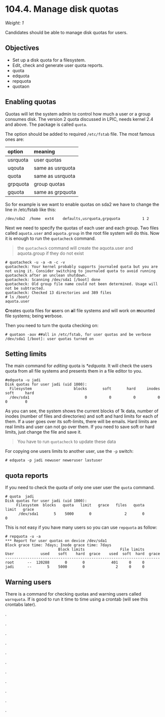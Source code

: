 # 104.4. Manage disk quotas

_Weight: 1_

Candidates should be able to manage disk quotas for users.

## Objectives <a id="objectives"></a>

* Set up a disk quota for a filesystem.
* Edit, check and generate user quota reports.
* quota
* edquota
* repquota
* quotaon

## Enabling quotas <a id="enabling-quotas"></a>

Quotas will let the system admin to control how much a user or a group consumes disk. The version 2 quota discussed in LPIC, needs kernel 2.4 and above. The package is called `quota`.

The option should be added to required `/etc/fstab` file. The most famous ones are:

| option | meaning |
| :--- | :--- |
| usrquota | user quotas |
| uqouta | same as usrquota |
| quota | same as usrquota |
| grpquota | group quotas |
| gquota | same as grpquota |

So for example is we want to enable quotas on sda2 we have to change the line in /etc/fstab like this:

```text
/dev/sda2  /home  ext4    defaults,usrquota,grpquota          1 2
```

Next we need to specify the quotas of each user and each group. Two files called `aquota.user` and `aquota.group` in the root file system will do this. Now it is enough to run the `quotacheck` command.

> the `quotacheck` command will create the aquota.user and aquota.group if they do not exist

```text
# quotacheck -u -a -m -c -v
quotacheck: Your kernel probably supports journaled quota but you are not using it. Consider switching to journaled quota to avoid running quotacheck after an unclean shutdown.
quotacheck: Scanning /dev/sda1 [/boot] done
quotacheck: Old group file name could not been determined. Usage will not be subtracted.
quotacheck: Checked 13 directories and 389 files
# ls /boot/
aquota.user
```

**C**reates quota files for **u**sers on **a**ll file systems and will work on **m**ounted file systems; being **v**erbose.

Then you need to turn the quota checking on:

```text
# quotaon -auv ##all in /etc/fstab, for user quotas and be verbose
/dev/sda1 [/boot]: user quotas turned on
```

## Setting limits <a id="setting-limits"></a>

The main command for _editing_ quota is _\*edquota_. It will check the users quota from all file systems and presents them in a file editor to you.

```text
#edquota -u jadi
Disk quotas for user jadi (uid 1000):
  Filesystem                   blocks       soft       hard     inodes     soft     hard
  /dev/sda1                         0          0          0          0        0        0
```

As you can see, the system shows the current blocks of 1k data, number of inodes \(number of files and directories\) and soft and hard limits for each of them. If a user goes over its soft-limits, there will be emails. Hard limits are real limits and user can not go over them. If you need to save soft or hard limits, just change the file and save it.

> You have to run `quotacheck` to update these data

For copying one users limits to another user, use the `-p` switch:

```text
# edquota -p jadi newuser neweruser lastuser
```

## quota reports <a id="quota-reports"></a>

If you need to check the quota of only one user user the `quota` command.

```text
# quota  jadi
Disk quotas for user jadi (uid 1000): 
     Filesystem  blocks   quota   limit   grace   files   quota   limit   grace
      /dev/sda1       5    5000       0               2       0       0
```

This is not easy if you have many users so you can use `repquota` as follow:

```text
# repquota -u -a
*** Report for user quotas on device /dev/sda1
Block grace time: 7days; Inode grace time: 7days
                        Block limits                File limits
User            used    soft    hard  grace    used  soft  hard  grace
----------------------------------------------------------------------
root      --  120288       0       0            401     0     0       
jadi      --       5    5000       0              2     0     0
```

## Warning users <a id="warning-users"></a>

There is a command for checking quotas and warning users called `warnquota`. If is good to run it time to time using a crontab \(will see this crontabs later\).

.

.

.

.

.

.

.

.

.

.

.

